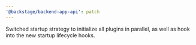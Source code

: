 ```yaml
---
'@backstage/backend-app-api': patch
---
```


Switched startup strategy to initialize all plugins in parallel, as well as hook into the new startup lifecycle hooks.
